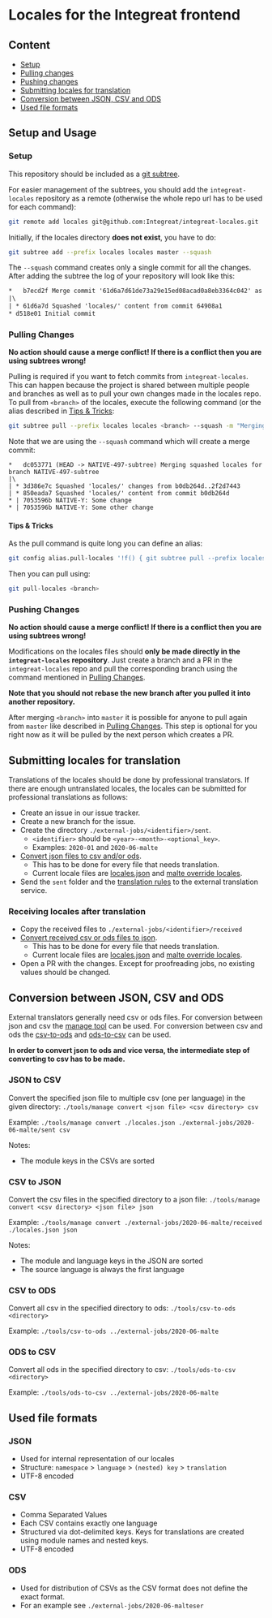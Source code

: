 # Locales for the Integreat frontend

## Content
* [Setup](#setup)
* [Pulling changes](#pulling-changes)
* [Pushing changes](#pushing-changes)
* [Submitting locales for translation](#submitting-locales-for-translation)
* [Conversion between JSON, CSV and ODS](#conversion-between-json-csv-and-ods)
* [Used file formats](#used-file-formats)

## Setup and Usage

### Setup

This repository should be included as a [git subtree](https://raw.githubusercontent.com/git/git/master/contrib/subtree/git-subtree.txt). 

For easier management of the subtrees, you should add the `integreat-locales` repository as a remote
(otherwise the whole repo url has to be used for each command):

```bash
git remote add locales git@github.com:Integreat/integreat-locales.git
```

Initially, if the locales directory **does not exist**, you have to do:

```bash
git subtree add --prefix locales locales master --squash
```

The `--squash` command creates only a single commit for all the changes. After adding the subtree the log of your repository will look like this:

```txt
*   b7ecd2f Merge commit '61d6a7d61de73a29e15ed08acad0a8eb3364c042' as 'locales'
|\
| * 61d6a7d Squashed 'locales/' content from commit 64908a1
* d518e01 Initial commit
```

### Pulling Changes

**No action should cause a merge conflict! If there is a conflict then you are using subtrees wrong!**

Pulling is required if you want to fetch commits from `integreat-locales`.
This can happen because the project is shared between multiple people and branches as well as to pull your own changes made in the locales repo.
To pull from `<branch>` of the locales, execute the following command (or the alias described in [Tips & Tricks](#tips-&-tricks):

```bash
git subtree pull --prefix locales locales <branch> --squash -m "Merging squashed locales for branch $(git rev-parse --abbrev-ref HEAD)"
```

Note that we are using the `--squash` command which will create a merge commit:

```
*   dc053771 (HEAD -> NATIVE-497-subtree) Merging squashed locales for branch NATIVE-497-subtree
|\  
| * 3d386e7c Squashed 'locales/' changes from b0db264d..2f2d7443
| * 850eada7 Squashed 'locales/' content from commit b0db264d
* | 7053596b NATIVE-Y: Some change
* | 7053596b NATIVE-Y: Some other change
```

#### Tips & Tricks

As the pull command is quite long you can define an alias:
```bash
git config alias.pull-locales '!f() { git subtree pull --prefix locales locales $1 --squash -m "Merging squashed locales for branch $(git rev-parse --abbrev-ref HEAD)"; }; f'
```

Then you can pull using:

```bash
git pull-locales <branch>
```

### Pushing Changes

**No action should cause a merge conflict! If there is a conflict then you are using subtrees wrong!**

Modifications on the locales files should **only be made directly in the `integreat-locales` repository**.
Just create a branch and a PR in the `integreat-locales` repo and pull the corresponding branch using the command mentioned in [Pulling Changes](#pulling-changes).

**Note that you should not rebase the new branch after you pulled it into another repository.**

After merging `<branch>` into `master` it is possible for anyone to pull again from `master` like described in [Pulling Changes](#pushing-changes). This step is optional for you right now as it will be pulled by the next person which creates a PR.

## Submitting locales for translation

Translations of the locales should be done by professional translators. If there are enough untranslated locales,
the locales can be submitted for professional translations as follows:

* Create an issue in our issue tracker.
* Create a new branch for the issue.
* Create the directory `./external-jobs/<identifier>/sent`.
    * `<identifier>` should be `<year>-<month>-<optional_key>`.
    * Examples: `2020-01` and `2020-06-malte`
* [Convert json files to csv and/or ods](#conversion-between-json-csv-and-ods).
    * This has to be done for every file that needs translation.
    * Current locale files are [locales.json](./locales.json) and [malte override locales](./override-locales/malte.json).
* Send the `sent` folder and the [translation rules](./RULES.md) to the external translation service.

### Receiving locales after translation

* Copy the received files to `./external-jobs/<identifier>/received`
* [Convert received csv or ods files to json](#conversion-between-json-csv-and-ods).
    * This has to be done for every file that needs translation.
    * Current locale files are [locales.json](./locales.json) and [malte override locales](./override-locales/malte.json).
* Open a PR with the changes. Except for proofreading jobs, no existing values should be changed.

## Conversion between JSON, CSV and ODS

External translators generally need csv or ods files.
For conversion between json and csv the [manage tool](tools/manage) can be used.
For conversion between csv and ods the [csv-to-ods](tools/csv-to-ods) and [ods-to-csv](tools/ods-to-csv) can be used.

**In order to convert json to ods and vice versa, the intermediate step of converting to csv has to be made.**

### JSON to CSV

Convert the specified json file to multiple csv (one per language) in the given directory:
`./tools/manage convert <json file> <csv directory> csv`

Example: `./tools/manage convert ./locales.json ./external-jobs/2020-06-malte/sent csv`

Notes:
* The module keys in the CSVs are sorted

### CSV to JSON

Convert the csv files in the specified directory to a json file:
`./tools/manage convert <csv directory> <json file> json`

Example: `./tools/manage convert ./external-jobs/2020-06-malte/received ./locales.json json`
 
Notes:
* The module and language keys in the JSON are sorted
* The source language is always the first language

### CSV to ODS

Convert all csv in the specified directory to ods: `./tools/csv-to-ods <directory>`

Example: `./tools/csv-to-ods ../external-jobs/2020-06-malte`

### ODS to CSV

Convert all ods in the specified directory to csv: `./tools/ods-to-csv <directory>` 

Example: `./tools/ods-to-csv ../external-jobs/2020-06-malte`
 
## Used file formats

### JSON

* Used for internal representation of our locales
* Structure: `namespace` > `language` > `(nested) key` > `translation`
* UTF-8 encoded

### CSV

* Comma Separated Values 
* Each CSV contains exactly one language
* Structured via dot-delimited keys. Keys for translations are created using module names and nested keys. 
* UTF-8 encoded

### ODS

* Used for distribution of CSVs as the CSV format does not define the exact format.
* For an example see `./external-jobs/2020-06-malteser`
